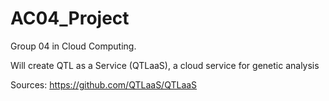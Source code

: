 # AC04_Project
Group 04 in Cloud Computing.

Will create QTL as a Service (QTLaaS), a cloud service for genetic analysis

Sources:
https://github.com/QTLaaS/QTLaaS
